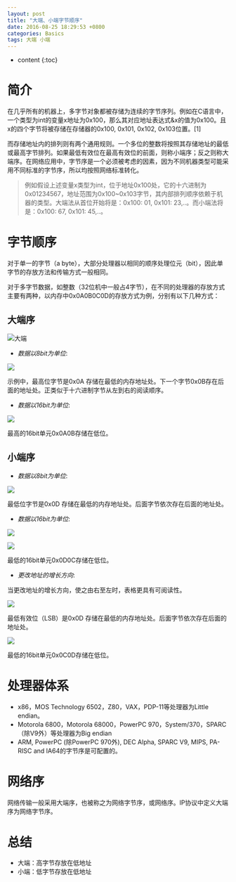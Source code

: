 ```yaml
---
layout: post
title: "大端、小端字节顺序"
date: 2016-08-25 18:29:53 +0800
categories: Basics
tags: 大端 小端
---
```

* content
{:toc}


# 简介 #

在几乎所有的机器上，多字节对象都被存储为连续的字节序列。例如在C语言中，一个类型为int的变量x地址为0x100，那么其对应地址表达式&x的值为0x100。且x的四个字节将被存储在存储器的0x100, 0x101, 0x102, 0x103位置。[1]

而存储地址内的排列则有两个通用规则。一个多位的整数将按照其存储地址的最低或最高字节排列。如果最低有效位在最高有效位的前面，则称小端序；反之则称大端序。在网络应用中，字节序是一个必须被考虑的因素，因为不同机器类型可能采用不同标准的字节序，所以均按照网络标准转化。

> 例如假设上述变量x类型为int，位于地址0x100处，它的十六进制为0x01234567，地址范围为0x100~0x103字节，其内部排列顺序依赖于机器的类型。大端法从首位开始将是：0x100: 01, 0x101: 23,..。而小端法将是：0x100: 67, 0x101: 45,..。







# 字节顺序 #

对于单一的字节（a byte），大部分处理器以相同的顺序处理位元（bit），因此单字节的存放方法和传输方式一般相同。

对于多字节数据，如整数（32位机中一般占4字节），在不同的处理器的存放方式主要有两种，以内存中0x0A0B0C0D的存放方式为例，分别有以下几种方式：


## 大端序 ##

 
![大端](http://i.imgur.com/t6MrIR7.png)

- *数据以8bit为单位*:

 
![](http://i.imgur.com/Ne9ECbK.png)


示例中，最高位字节是0x0A 存储在最低的内存地址处。下一个字节0x0B存在后面的地址处。正类似于十六进制字节从左到右的阅读顺序。

- *数据以16bit为单位*:
 
![](http://i.imgur.com/zL1C996.png)

最高的16bit单元0x0A0B存储在低位。
 

## 小端序 ##

- *数据以8bit为单位*:

  
![](http://i.imgur.com/pz45Eog.png)

最低位字节是0x0D 存储在最低的内存地址处。后面字节依次存在后面的地址处。

- *数据以16bit为单位*:

 
![](http://i.imgur.com/RK9SfQ3.png)

 
![](http://i.imgur.com/aJrO2NG.png)

最低的16bit单元0x0D0C存储在低位。


- *更改地址的增长方向*:

当更改地址的增长方向，使之由右至左时，表格更具有可阅读性。
 
![](http://i.imgur.com/3FMWMAS.png)

最低有效位（LSB）是0x0D 存储在最低的内存地址处。后面字节依次存在后面的地址处。
 
![](http://i.imgur.com/3meXXOy.png)

最低的16bit单元0x0C0D存储在低位。


# 处理器体系 #

- x86，MOS Technology 6502，Z80，VAX，PDP-11等处理器为Little endian。
- Motorola 6800，Motorola 68000，PowerPC 970，System/370，SPARC（除V9外）等处理器为Big endian
- ARM, PowerPC (除PowerPC 970外), DEC Alpha, SPARC V9, MIPS, PA-RISC and IA64的字节序是可配置的。

# 网络序 #

网络传输一般采用大端序，也被称之为网络字节序，或网络序。IP协议中定义大端序为网络字节序。

# 总结 #

- 大端：高字节存放在低地址
- 小端：低字节存放在低地址











